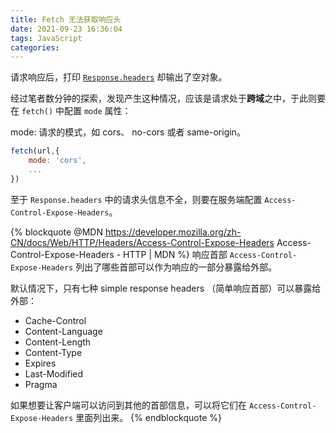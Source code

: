```yaml
---
title: Fetch 无法获取响应头
date: 2021-09-23 16:36:04
tags: JavaScript
categories:
---
```


请求响应后，打印 [`Response.headers`](https://developer.mozilla.org/zh-CN/docs/Web/API/Response/headers) 却输出了空对象。

<!--more-->

经过笔者数分钟的探索，发现产生这种情况，应该是请求处于**跨域**之中，于此则要在 `fetch()` 中配置 `mode` 属性：

mode: 请求的模式，如 cors、 no-cors 或者 same-origin。

```js
fetch(url,{
    mode: 'cors',
    ...
})
```

至于 `Response.headers` 中的请求头信息不全，则要在服务端配置 `Access-Control-Expose-Headers`。

{% blockquote @MDN https://developer.mozilla.org/zh-CN/docs/Web/HTTP/Headers/Access-Control-Expose-Headers Access-Control-Expose-Headers - HTTP | MDN %}
响应首部 `Access-Control-Expose-Headers` 列出了哪些首部可以作为响应的一部分暴露给外部。

默认情况下，只有七种 simple response headers （简单响应首部）可以暴露给外部：

- Cache-Control
- Content-Language
- Content-Length
- Content-Type
- Expires
- Last-Modified
- Pragma

如果想要让客户端可以访问到其他的首部信息，可以将它们在 `Access-Control-Expose-Headers` 里面列出来。
{% endblockquote %}

